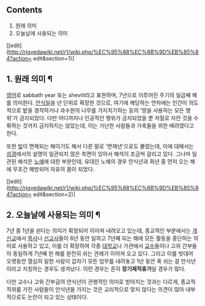 ## Contents

    

1. 원래 의미 
2. 오늘날에 사용되는 의미 

[[edit](http://rigvedawiki.net/r1/wiki.php/%EC%95%88%EC%8B%9D%EB%85%84?action=
edit&section=1)]

## 1. 원래 의미 ¶

[영어](%EC%98%81%EC%96%B4.md)로 sabbath year 또는 sheviit라고 표현하며, 7년으로 이루어진 주기의
일곱째 해를 의미한다. [안식일](%EC%95%88%EC%8B%9D%EC%9D%BC.md)을 년 단위로 확장한 것으로, 여기에 해당하는
연차에는 인간이 의도적으로 밭을 경작하거나 과수원의 나무를 가지치기하는 등의 '땅을 사용하는 모든 행위'가 금지되었다. 다만 어디까지나
인공적인 행위가 금지되었을 뿐 저절로 자란 것을 수확하는 것까지 금지하지는 않았는데, 이는 가난한 사람들과 가축들을 위한 배려였다고 한다.

  

또한 [빚](%EB%B9%9A.md)이 면제되는 해이기도 해서 다른 말로 '면제년'으로도 불렸는데, 이에 대해서는
[성경](%EC%84%B1%EA%B2%BD.md)에서의 설명이 일관되지 않은 측면이 있어서 해석이 조금씩 갈리고 있다. 그나마 일관된
해석은 [노예](%EB%85%B8%EC%98%88.md)에 대한 부분인데, 유대인 노예의 경우 안식년과 희년 중 먼저 오는 해에 무조건
해방되어 자유의 몸이 되었다.

  
  

[[edit](http://rigvedawiki.net/r1/wiki.php/%EC%95%88%EC%8B%9D%EB%85%84?action=
edit&section=2)]

## 2. 오늘날에 사용되는 의미 ¶

7년 중 1년을 쉰다는 의미가 확장되어 이어져 내려오고 있는데, 종교적인 부분에서는
[개신교](%EA%B0%9C%EC%8B%A0%EA%B5%90.md)에서 [목사](%EB%AA%A9%EC%82%AC.md)나
[선교사](%EC%84%A0%EA%B5%90%EC%82%AC.md)들이 6년 동안 일하고 7년째 되는 해에 모든 활동을 중단하는 의미로
사용하고 있고, 이를 더 확장하여 각종 [대학교](%EB%8C%80%ED%95%99%EA%B5%90.md)나 가관에서
[교수](%EA%B5%90%EC%88%98.md)들이나 고위 간부들이 동일하게 7년째 한 해를 완전히 쉬는 관례가 이어져 오고 있다.
그리고 이를 빗대어 오랫동안 열심히 일한 사람이 갑자기 모든 업무를 내려놓고 1년 동안 푹 쉬는 걸 안식년이라고 지칭하는 경우도 생겨났다.
이런 경우는 흔히 **장기재직휴가**일 경우가 많다.

  

다만 교수나 고위 간부급의 안식년이 관행적인 의미로 받아지는 것과는 다르게, 종교적 직위를 가진 사람들이 안식년을 가지는 것은 교리적으로
맞지 않다는 의견이 많아 내부적으로도 논란이 되고 있는 상태이다.

  

